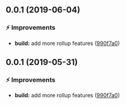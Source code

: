 <a name="0.0.1"></a>
## 0.0.1 (2019-06-04)


### :zap: Improvements

* **build:** add more rollup features ([990f7a0](https://github.com/davidroyer/vue-cli-plugin-vp/commit/990f7a0))



<a name="0.0.1"></a>
## 0.0.1 (2019-05-31)

### :zap: Improvements

* **build:** add more rollup features ([990f7a0](https://github.com/davidroyer/vue-cli-plugin-vp/commit/990f7a0))
